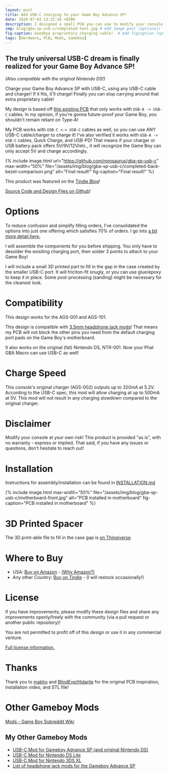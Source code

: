 ```yaml
---
layout: post
title: Add USB-C charging to your Game Boy Advance SP!
date: 2020-07-03 13:32:20 +0300
description: I designed a small PCB you can use to modify your console. # Add post description (optional)
img: blog/gba-sp-usb-c/completed-test.jpg # Add image post (optional)
fig-caption: Goodbye proprietary charging cable!  # Add figcaption (optional)
tags: [Hardware, PCB, Mods, Gameboy]
---
```


## The truly universal USB-C dream is finally realized for your Game Boy Advance SP!

*(Also compatible with the original Nintendo DS!)*

Charge your Game Boy Advance SP with USB-C, using any USB-C cable and charger! If it fits, it'll charge! Finally you can stop carrying around that extra proprietary cable!

My design is based off [this existing PCB](https://oshpark.com/shared_projects/I6UOH6gb) that only works with ````USB-A -> USB-C```` cables. In my opinion, if you're gonna future-proof your Game Boy, you shouldn't remain reliant on Type-A!

My PCB works with ````USB-C <-> USB-C```` cables as well, so you can use ANY USB-C cable/charger to charge it! I've also verified it works with ````USB-A -> USB-C```` cables, Quick Charge, and USB-PD! That means if your charger or USB battery pack offers 5V/9V/12V/etc., it will recognize the Game Boy can only accept 5V and charge accordingly.

{% include image.html 
    url="https://github.com/rorosaurus/gba-sp-usb-c"
    max-width="50%"
    file="/assets/img/blog/gba-sp-usb-c/completed-back-bezel-comparison.png"
    alt="Final result!"
    fig-caption="Final result!" 
%}

This product was featured on the [Tindie Blog](https://blog.tindie.com/2020/07/game-boy-advance-sp-usb-c-charging-port/)!

[Source Code and Design Files on Github](https://github.com/rorosaurus/gba-sp-usb-c)!

# Options

To reduce confusion and simplify filling orders, I've consolidated the options into just one offering which satisfies 70% of orders. I go into [a bit more detail here.](https://github.com/rorosaurus/gba-sp-usb-c/blob/master/why-sell-on-amazon.md)

I will assemble the components for you before shipping. You only have to desolder the exisiting charging port, then solder 3 points to attach to your Game Boy!

I will include a small 3D printed part to fill in the gap in the case created by the smaller USB-C port. It will friciton-fit snugly, or you can use glue/epoxy to keep it in place. Some post-processing (sanding) might be necessary for the cleanest look.

# Compatibility

This design works for the AGS-001 and AGS-101.

This design is compatible with [3.5mm headphone jack mods](https://github.com/rorosaurus/gba-sp-headphone-jack)! That means my PCB will not block the other pins you need from the default charging port pads on the Game Boy's motherboard.

It also works on the original (fat) Nintendo DS, NTR-001. Now your Phat GBA Macro can use USB-C as well!

# Charge Speed

This console's original charger (AGS-002) outputs up to 320mA at 5.2V. According to the USB-C spec, this mod will allow charging at up to 500mA at 5V. This mod will not result in any charging slowdown compared to the original charger.

# Disclaimer

Modify your console at your own risk! This product is provided "as is", with no warranty - express or implied. That said, if you have any issues or questions, don't hesitate to reach out!

# Installation

Instructions for assembly/installation can be found in [INSTALLATION.md](https://github.com/rorosaurus/gba-sp-usb-c/blob/master/INSTALLATION.md)

{% include image.html 
    max-width="50%"
    file="/assets/img/blog/gba-sp-usb-c/motherboard-front.jpg"
    alt="PCB installed in motherboard"
    fig-caption="PCB installed in motherboard" 
%}

# 3D Printed Spacer

The 3D print-able file to fill in the case gap is [on Thingiverse](https://www.thingiverse.com/thing:4123563).

# Where to Buy

* USA: [Buy on Amazon](https://smile.amazon.com/dp/B08L72TZWD) - [(Why Amazon?)](https://github.com/rorosaurus/gba-sp-usb-c/blob/master/why-sell-on-amazon.md)
* Any other Country: [Buy on Tindie](https://www.tindie.com/products/20612/) - (I will restock occasionally!)

# License
If you have improvements, please modify these design files and share any improvements openly/freely with the community (via a pull request or another public repository)!

You are not permitted to profit off of this design or use it in any commercial venture.

[Full license information.](https://github.com/rorosaurus/gba-sp-usb-c/blob/master/LICENSE.md)

# Thanks
Thank you to [makho](https://www.youtube.com/channel/UC5FYpo9lFqK1Y7wqjPuANFw) and [BlindEye/Hidarite](https://www.tindie.com/stores/hidarite/) for the original PCB inspiration, installation video, and STL file!

# Other Gameboy Mods

[Mods - Game Boy Subreddit Wiki](https://www.reddit.com/r/GameBoy/wiki/mods)

## My Other Gameboy Mods

* [USB-C Mod for Gameboy Advance SP (and original Nintendo DS)](https://github.com/rorosaurus/gba-sp-usb-c/)
* [USB-C Mod for Nintendo DS Lite](https://github.com/rorosaurus/nds-lite-usb-c/)
* [USB-C Mod for Nintendo 3DS XL](https://github.com/rorosaurus/3ds-xl-usb-c/)
* [List of headphone jack mods for the Gameboy Advance SP](https://github.com/rorosaurus/gba-sp-headphone-jack/)